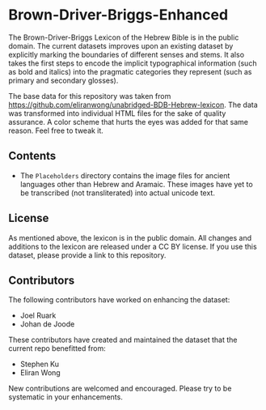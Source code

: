 # Brown-Driver-Briggs-Enhanced

The Brown-Driver-Briggs Lexicon of the Hebrew Bible is in the public domain. The current datasets improves upon an existing dataset by explicitly marking the boundaries of different senses and stems. It also takes the first steps to encode the implicit typographical information (such as bold and italics) into the pragmatic categories they represent (such as primary and secondary glosses).

The base data for this repository was taken from https://github.com/eliranwong/unabridged-BDB-Hebrew-lexicon. The data was transformed into individual HTML files for the sake of quality assurance. A color scheme that hurts the eyes was added for that same reason. Feel free to tweak it.


## Contents

- The `Placeholders` directory contains the image files for ancient languages other than Hebrew and Aramaic. These images have yet to be transcribed (not transliterated) into actual unicode text.


## License

As mentioned above, the lexicon is in the public domain. All changes and additions to the lexicon are released under a CC BY license. If you use this dataset, please provide a link to this repository.

## Contributors

The following contributors have worked on enhancing the dataset:

- Joel Ruark
- Johan de Joode

These contributors have created and maintained the dataset that the current repo benefitted from:

- Stephen Ku
- Eliran Wong

New contributions are welcomed and encouraged. Please try to be systematic in your enhancements.